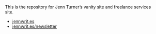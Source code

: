 This is the repository for Jenn Turner’s vanity site and freelance services site.

+ [jennwrit.es](http://jennwrit.es)
+ [jennwrit.es/newsletter](http://jennwrit.es/newsletters)


